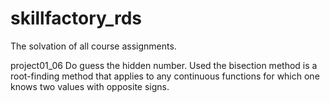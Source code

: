 # skillfactory_rds
The solvation of all course assignments.

project01_06
Do guess the hidden number.
Used the bisection method is a root-finding method that applies to any continuous functions for which one knows two values with opposite signs.
